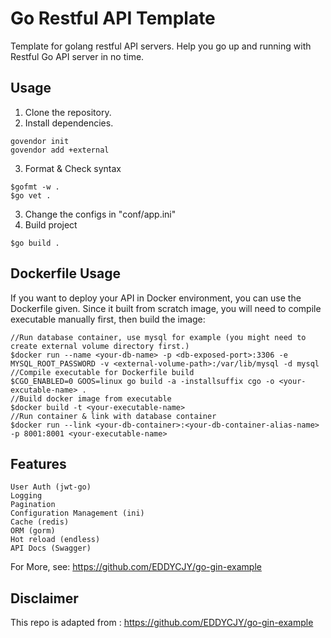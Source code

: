 # Go Restful API Template

Template for golang restful API servers. Help you go up and running with Restful Go API server in no time.

## Usage
1. Clone the repository.
2. Install dependencies.
```
govendor init
govendor add +external
```
3. Format & Check syntax
```
$gofmt -w .
$go vet .
```
3. Change the configs in "conf/app.ini"
4. Build project
```
$go build .
```
## Dockerfile Usage
If you want to deploy your API in Docker environment, you can use the Dockerfile given. Since it built from scratch image, you will need to compile executable manually first, then build the image:
```
//Run database container, use mysql for example (you might need to create external volume directory first.)
$docker run --name <your-db-name> -p <db-exposed-port>:3306 -e MYSQL_ROOT_PASSWORD -v <external-volume-path>:/var/lib/mysql -d mysql
//Compile executable for Dockerfile build
$CGO_ENABLED=0 GOOS=linux go build -a -installsuffix cgo -o <your-excutable-name> .
//Build docker image from executable
$docker build -t <your-executable-name>
//Run container & link with database container
$docker run --link <your-db-container>:<your-db-container-alias-name> -p 8001:8001 <your-executable-name>
```
## Features
    User Auth (jwt-go)
    Logging
    Pagination
    Configuration Management (ini)
    Cache (redis)
    ORM (gorm)
    Hot reload (endless)
    API Docs (Swagger)

For More, see:
https://github.com/EDDYCJY/go-gin-example

## Disclaimer
This repo is adapted from :
https://github.com/EDDYCJY/go-gin-example

